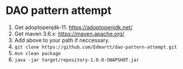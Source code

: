 # DAO pattern attempt

1. Get adoptopenjdk-11: https://adoptopenjdk.net/
2. Get maven 3.6.x: https://maven.apache.org/
3. Add above to your path if neccessary.
4. `git clone https://github.com/Edmartt/dao-pattern-attempt.git`
5. `mvn clean package`
6. `java -jar target/repository-1.0.0-SNAPSHOT.jar`
